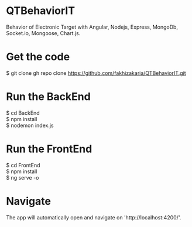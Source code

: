 # QTBehaviorIT
Behavior of Electronic Target with Angular, Nodejs, Express, MongoDb, Socket.io, Mongoose, Chart.js.

# Get the code
$ git clone gh repo clone https://github.com/fakhizakaria/QTBehaviorIT.git

# Run the BackEnd
$ cd BackEnd <br>
$ npm install <br>
$ nodemon index.js

# Run the FrontEnd
$ cd FrontEnd <br>
$ npm install <br>
$ ng serve -o

# Navigate
The app will automatically open and navigate on 'http://localhost:4200/'.

